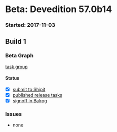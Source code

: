 # Beta: Devedition 57.0b14

### Started: 2017-11-03

## Build 1

### Beta Graph

[task group](https://tools.taskcluster.net/push-inspector/#/U4LMYJJ-RVaCwOqu1Y-Tog)


#### Status
- [x] [submit to Shipit](https://wiki.mozilla.org/Release:Release_Automation_on_Mercurial:Starting_a_Release#Submit_to_Ship_It)
- [x] [published release tasks](../how-tos/relpro.md#4-publish-release)
- [x] [signoff in Balrog](../how-tos/relpro.md#3-signoffs)

### Issues
- none
